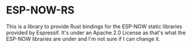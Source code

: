 # ESP-NOW-RS

This is a library to provide Rust bindings for the ESP-NOW static libraries provided by Espressif.
It's under an Apache 2.0 License as that's what the ESP-NOW libraries are under and I'm not sure if I can change it.
